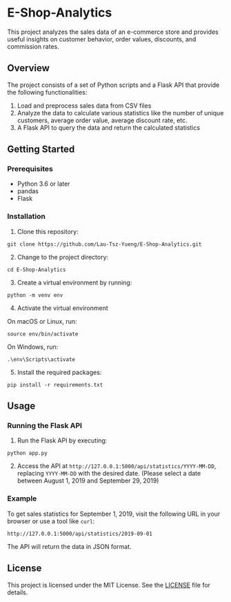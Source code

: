 # E-Shop-Analytics

This project analyzes the sales data of an e-commerce store and provides useful insights on customer behavior, order values, discounts, and commission rates.

## Overview

The project consists of a set of Python scripts and a Flask API that provide the following functionalities:

1. Load and preprocess sales data from CSV files
2. Analyze the data to calculate various statistics like the number of unique customers, average order value, average discount rate, etc.
3. A Flask API to query the data and return the calculated statistics

## Getting Started

### Prerequisites

- Python 3.6 or later
- pandas
- Flask

### Installation

1. Clone this repository:

```
git clone https://github.com/Lau-Tsz-Yueng/E-Shop-Analytics.git
```

2. Change to the project directory:

```
cd E-Shop-Analytics
```

3. Create a virtual environment by running:

```
python -m venv env
```

4. Activate the virtual environment

On macOS or Linux, run:
```
source env/bin/activate
```

On Windows, run:
```
.\env\Scripts\activate
```

5. Install the required packages:
```
pip install -r requirements.txt
```

## Usage

### Running the Flask API

1. Run the Flask API by executing:

```
python app.py
```

2. Access the API at `http://127.0.0.1:5000/api/statistics/YYYY-MM-DD`, replacing `YYYY-MM-DD` with the desired date. (Please select a date between August 1, 2019 and September 29, 2019)

### Example

To get sales statistics for September 1, 2019, visit the following URL in your browser or use a tool like `curl`:

```
http://127.0.0.1:5000/api/statistics/2019-09-01
```

The API will return the data in JSON format.

## License

This project is licensed under the MIT License. See the [LICENSE](LICENSE) file for details.
